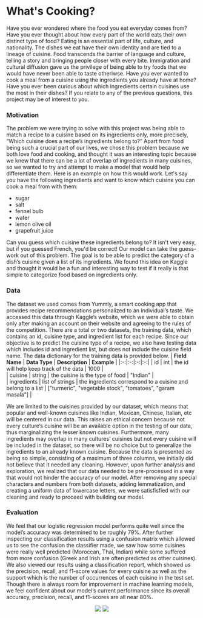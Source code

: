# What's Cooking?

Have you ever wondered where the food you eat everyday comes from? Have you ever thought about how every part of the world eats their own distinct type of food? Eating is an essential part of life, culture, and nationality. The dishes we eat have their own identity and are tied to a lineage of cuisine. Food transcends the barrier of language and culture, telling a story and bringing people closer with every bite. Immigration and cultural diffusion gave us the privilege of being able to try foods that we would have never been able to taste otheriwse. Have you ever wanted to cook a meal from a cuisine using the ingredients you already have at home? Have you ever been curious about which ingredients certain cuisines use the most in their dishes? If you relate to any of the previous questions, this project may be of interest to you. 

### Motivation

The problem we were trying to solve with this project was being able to match a recipe to a cuisine based on its ingredients only, more precisely, “Which cuisine does a recipe’s ingredients belong to?” Apart from food being such a crucial part of our lives, we chose this problem because we both love food and cooking, and thought it was an interesting topic because we knew that there can be a lot of overlap of ingredients in many cuisines, so we wanted to try and attempt to make a model that would help differentiate them. Here is an example on how this would work. Let's say you have the following ingredients and want to know which cuisine you can cook a meal from with them:

- sugar
- salt
- fennel bulb
- water
- lemon olive oil
- grapefruit juice

Can you guess which cuisine these ingredients belong to? It isn't very easy, but if you guessed French, you'd be correct! Our model can take the guess-work out of this problem. The goal is to be able to predict the category of a dish’s cuisine given a list of its ingredients. We found this idea on Kaggle and thought it would be a fun and interesting way to test if it really is that simple to categorize food based on ingredients only.

### Data 

The dataset we used comes from Yummly, a smart cooking app that provides recipe recommendations personalized to an individual’s taste. We accessed this data through Kaggle’s website, which we were able to obtain only after making an account on their website and agreeing to the rules of the competition. There are a total or two datasets, the training data, which contains an id, cuisine type, and ingredient list for each recipe. Since our objective is to predict the cuisine type of a recipe, we also have testing data which includes id and ingredient list, but does not include the cuisine field name. The data dictionary for the training data is provided below. 
| **Field Name**  | **Data Type** | **Description** | **Example**  | 
|:-:|:-:|:-:|:-:|
|  id |  int |  the id will help keep track of the data |  1000 |   
|  cuisine |  string |  the cuisine is the type of food |  "Indian" |   
| ingredients   |  list of strings |  the ingredients correspond to a cuisine and belong to a list |  ["turmeric",  "vegetable stock", "tomatoes", "garam masala"] | 

We are limited to the cuisines provided by our dataset, which means that popular and well-known cuisines like Indian, Mexican, Chinese, Italian, etc will be centered in our data. This raises an ethical concern because not every culture’s cuisine will be an available option in the testing of our data, thus marginalizing the lesser known cuisines. Furthermore, many ingredients may overlap in many cultures’ cuisines but not every cuisine will be included in the dataset, so there will be no choice but to generalize the ingredients to an already known cuisine.
Because the data is presented as being so simple, consisting of a maximum of three columns, we initially did not believe that it needed any cleaning. However, upon further analysis and exploration, we realized that our data needed to be pre-processed in a way that would not hinder the accuracy of our model. After removing any special characters and numbers from both datasets, adding lemmatization, and creating a uniform data of lowercase letters, we were satisfisfied with our cleaning and ready to proceed with building our model. 

### Evaluation 

We feel that our logistic regression model performs quite well since the model’s accuracy was determined to be roughly 79%. After further inspecting our classification results using a confusion matrix which allowed us to see the confusion the classifier made, we saw how some cuisines were really well predicted (Moroccan, Thai, Indian) while some suffered from more confusion (Greek and Irish are often predicted as other cuisines). We also viewed our results using a classification report, which showed us the precision, recall, and f1-score values for every cuisine as well as the support which is the number of occurrences of each cuisine in the test set. Though there is always room for improvement in machine learning models, we feel confident about our model’s current performance since its overall accuracy, precision, recall, and f1-scores are all near 80%.
<p align = "center">
<img src=https://user-images.githubusercontent.com/92902065/145545580-700d073f-bffb-4715-9480-a1d97efa7f5c.png />
<img src=https://user-images.githubusercontent.com/92902065/145545587-d3b15c4e-3e8c-4322-8232-76a771655487.png />
</p>



